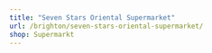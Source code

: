 ```yaml
---
title: "Seven Stars Oriental Supermarket"
url: /brighton/seven-stars-oriental-supermarket/
shop: Supermarkt
---
```

